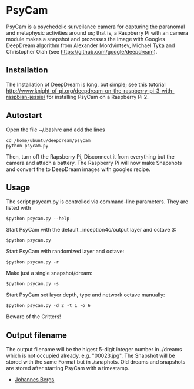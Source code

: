 PsyCam
============

PsyCam is a psychedelic surveilance camera for capturing the paranomal
and metaphysic activities around us; that is, a Raspberry Pi with
an camera module makes a snapshot and prozesses the image with Googles
DeepDream algorithm from Alexander Mordvintsev, Michael Tyka and
Christopher Olah (see https://github.com/google/deepdream).

Installation
-------------------------------

The Installation of DeepDream is long, but simple; see this tutorial
http://www.knight-of-pi.org/deepdream-on-the-raspberry-pi-3-with-raspbian-jessie/
for installing PsyCam on a Raspberry Pi 2.

Autostart
--------------------------------
Open the file ~/.bashrc and add the lines

    cd /home/ubuntu/deepdream/psycam
    python psycam.py

Then, turn off the Rapsberry Pi, Disconnect it from everything but the camera and attach a battery.
The Raspberry Pi will now make Snapshots and convert the to DeepDream images with googles recipe.

Usage
-----------------------------------
The script psycam.py is controlled via command-line parameters. They are listed with

    $python psycam.py --help

Start PsyCam with the default _inception4c/output layer and octave 3:

    $python psycam.py

Start PsyCam with randomized layer and octave:

    $python psycam.py -r

Make just a single snapshot/dream:

    $python psycam.py -s

Start PsyCam set layer depth, type and network octave manually:

    $python psycam.py -d 2 -t 1 -o 6

Beware of the Critters!

Output filename
--------------------------------
The output filename will be the higest 5-digit integer number in ./dreams which
is not occupied already, e.g. "00023.jpg". The Snapshot will be stored with the same Format but in
./snaphots. Old dreams and snapshots are stored after starting PsyCam with a timestamp.

* [Johannes Bergs](mailto:jo@knight-of-pi.org)
